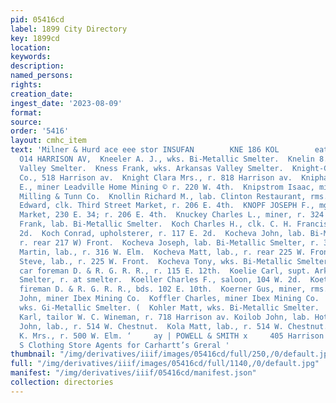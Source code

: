 ```yaml
---
pid: 05416cd
label: 1899 City Directory
key: 1899cd
location: 
keywords: 
description: 
named_persons: 
rights: 
creation_date: 
ingest_date: '2023-08-09'
format: 
source: 
order: '5416'
layout: cmhc_item
text: 'Milner & Hurd ace eee stor INSUFAN        KNE 186 KOL        eat estare, voans
  O14 HARRISON AV,  Kneeler A. J., wks. Bi-Metallic Smelter.  Knelin 8., wks. Arkansas
  Valley Smelter.  Kness Frank, wks. Arkansas Valley Smelter.  Knight-Campbell Music
  Co., 518 Harrison av.  Knight Clara Mrs., r. 818 Harrison av.  Kniphausen Frank
  E., miner Leadville Home Mining © r. 220 W. 4th.  Knipstrom Isaac, miner Yak Mining,
  Milling & Tunn Co.  Knollin Richard M., lab. Clinton Restaurant, rms. 3 Poplar.  Knopf
  Edward, clk. Third Street Market, r. 206 E. 4th.  KNOPF JOSEPH F., mgr. Third Street
  Market, 230 E. 34; r. 206 E. 4th.  Knuckey Charles L., miner, r. 324 N. Poplar.  Kobe
  Frank, lab. Bi-Metallic Smelter.  Koch Charles H., clk. C. H. Francis, r. 117 E.
  2d.  Koch Conrad, upholsterer, r. 117 E. 2d.  Kocheva John, lab. Bi-Metallic Smelter,
  r. rear 217 W) Front.  Kocheva Joseph, lab. Bi-Metallic Smelter, r. 316 W. Elm.  Ikocheva
  Martin, lab., r. 316 W. Elm.  Kocheva Matt, lab., r. rear 225 W. Front.  Kocheva
  Steve, lab., r. 225 W. Front.  Kocheva Tony, wks. Bi-Metallic Smelter.  Koehn Mathias,
  car foreman D. & R. G. R. R., r. 115 E. 12th.  Koelie Carl, supt. Arkansas Valley
  Smelter, r. at smelter.  Koeller Charles F., saloon, 104 W. 2d.  Koeth Frank P.,
  fireman D. & R. G. R. R., bds. 102 E. 10th.  Koerner Gus, miner, rms. 208 E. 5th.  Kofalt
  John, miner Ibex Mining Co.  Koffler Charles, miner Ibex Mining Co.  Kohler John,
  wks. Gi-Metallic Smelter. (  Kohler Matt, wks. Bi-Metallic Smelter.  ''                        Kohr
  Karl, tailor W. C. Wineman, r. 718 Harrison av. Koilob John, lab. Hotel Vendome.  Kola
  John, lab., r. 514 W. Chestnut.  Kola Matt, lab., r. 514 W. Chestnut.  Kolb Anna
  K. Mrs., r. 500 W. Elm. ‘     ay | POWELL & SMITH x     405 Harrison Av.  ayden’
  S Clothing Store Agents for Carhartt’s Greral '
thumbnail: "/img/derivatives/iiif/images/05416cd/full/250,/0/default.jpg"
full: "/img/derivatives/iiif/images/05416cd/full/1140,/0/default.jpg"
manifest: "/img/derivatives/iiif/05416cd/manifest.json"
collection: directories
---
```

